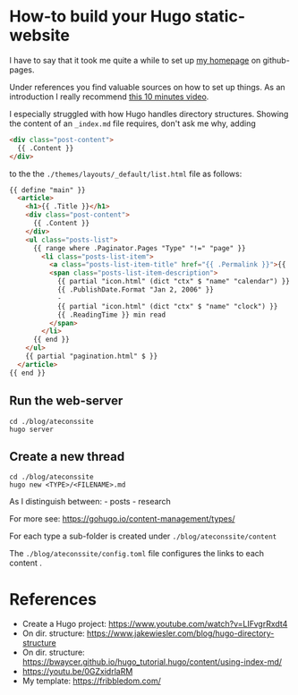 # How-to build your Hugo static-website
I have to say that it took me quite a while to set up [my homepage](https://atecon.github.io/) on github-pages.

Under references you find valuable sources on how to set up things. As an introduction I really recommend [this 10 minutes video](https://www.youtube.com/watch?v=LIFvgrRxdt4).

I especially struggled with how Hugo handles directory structures. Showing the content of an `_index.md` file requires, don't ask me why, adding
```html
<div class="post-content">
  {{ .Content }}
</div>
```
to the the `./themes/layouts/_default/list.html` file as follows:

```html
{{ define "main" }}
  <article>
    <h1>{{ .Title }}</h1>
    <div class="post-content">
      {{ .Content }}
    </div>
    <ul class="posts-list">
      {{ range where .Paginator.Pages "Type" "!=" "page" }}
        <li class="posts-list-item">
          <a class="posts-list-item-title" href="{{ .Permalink }}">{{ .Title }}</a>
          <span class="posts-list-item-description">
            {{ partial "icon.html" (dict "ctx" $ "name" "calendar") }}
            {{ .PublishDate.Format "Jan 2, 2006" }}
            -
            {{ partial "icon.html" (dict "ctx" $ "name" "clock") }}
            {{ .ReadingTime }} min read
          </span>
        </li>
      {{ end }}
    </ul>
    {{ partial "pagination.html" $ }}
  </article>
{{ end }}
```

## Run the web-server
```
cd ./blog/ateconssite
hugo server
```

## Create a new thread
```
cd ./blog/ateconssite
hugo new <TYPE>/<FILENAME>.md
```

As <TYPES> I distinguish between:
	- posts
	- research

For more see: https://gohugo.io/content-management/types/

For each type a sub-folder is created under ```./blog/ateconssite/content```

The ```./blog/ateconssite/config.toml``` file configures the links to each content <TYPE>.


# References
- Create a Hugo project: https://www.youtube.com/watch?v=LIFvgrRxdt4
- On dir. structure: https://www.jakewiesler.com/blog/hugo-directory-structure
- On dir. structure: https://bwaycer.github.io/hugo_tutorial.hugo/content/using-index-md/
- https://youtu.be/0GZxidrlaRM
- My template: https://fribbledom.com/
